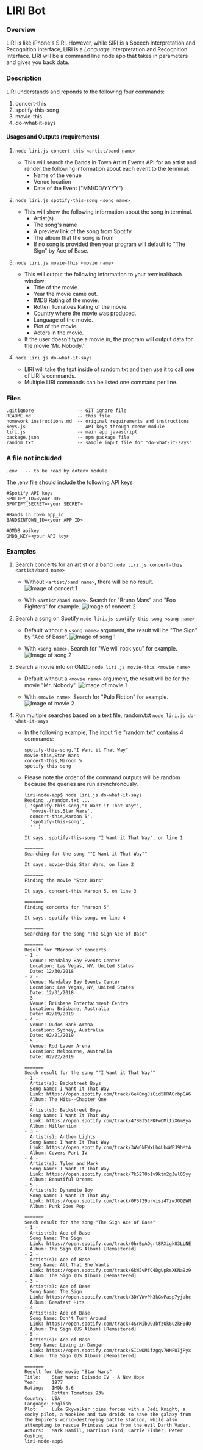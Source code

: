 # LIRI Bot

### Overview

LIRI is like iPhone's SIRI. However, while SIRI is a Speech Interpretation and Recognition Interface, LIRI is a _Language_ Interpretation and Recognition Interface. LIRI will be a command line node app that takes in parameters and gives you back data.

### Description

LIRI understands and reponds to the following four commands:
  1) concert-this
  2) spotify-this-song
  3) movie-this
  4) do-what-it-says

#### Usages and Outputs (requirements)

1. `node liri.js concert-this <artist/band name>`
    * This will search the Bands in Town Artist Events API for an artist
      and render the following information about each event to the terminal:
      * Name of the venue
      * Venue location
      * Date of the Event ("MM/DD/YYYY")

2. `node liri.js spotify-this-song <song name>`
    * This will show the following information about the song in terminal.
      * Artist(s)
      * The song's name
      * A preview link of the song from Spotify
      * The album that the song is from
      * If no song is provided then your program will default to "The Sign" by Ace of Base.

3. `node liri.js movie-this <movie name>`
    * This will output the following information to your terminal/bash window:
      * Title of the movie.
      * Year the movie came out.
      * IMDB Rating of the movie.
      * Rotten Tomatoes Rating of the movie.
      * Country where the movie was produced.
      * Language of the movie.
      * Plot of the movie.
      * Actors in the movie.
    * If the user doesn't type a movie in, the program will output data for the movie 'Mr. Nobody.'

4. `node liri.js do-what-it-says`
    * LIRI will take the text inside of random.txt and then use it to call one of LIRI's commands.
    * Multiple LIRI commands can be listed one command per line.

### Files
```
.gitignore                -- GIT ignore file
README.md                 -- this file
homework_instructions.md  -- original requirements and instructions
keys.js                   -- API keys through doenv module
liri.js                   -- main app javascript
package.json              -- npm package file
random.txt                -- sample input file for "do-what-it-says"
```
### A file not included
```
.env   -- to be read by dotenv module
```
The .env file should include the following API keys
```
#Spotify API keys
SPOTIFY_ID=<your ID>
SPOTIFY_SECRET=<your SECRET>

#Bands in Town app_id
BANDSINTOWN_ID=<your APP ID>

#OMDB apikey
OMDB_KEY=<your API key>
```

### Examples

1. Search concerts for an artist or a band
    `node liri.js concert-this <artist/band name>`

    * Without `<artist/band name>`, there will be no result.
      ![Image of concert 1](https://www.github.com/mmakino/images/screenshot-concert-default.png)

    * With `<artist/band name>`. Search for "Bruno Mars" and "Foo Fighters" for example.
      ![Image of concert 2](https://www.github.com/mmakino/images/screenshot-concert-artists.png)

2. Search a song on Spotify
    `node liri.js spotify-this-song <song name>`

    * Default without a `<song name>` argument, the result will be "The Sign" by "Ace of Base".
      ![Image of song 1](https://www.github.com/mmakino/images/screenshot-song-default.png)

    * With `<song name>`. Search for "We will rock you" for example.
      ![Image of song 2](https://www.github.com/mmakino/images/screenshot-song-queen.png)

3. Search a movie info on OMDb
    `node liri.js movie-this <movie name>`

    * Default without a `<movie name>` argument, the result will be for the movie "Mr. Nobody".
      ![Image of movie 1](https://www.github.com/mmakino/images/screenshot-movie-default.png)

    * With `<movie name>`. Search for "Pulp Fiction" for example.
      ![Image of movie 2](https://www.github.com/mmakino/images/screenshot-movie-pulpfiction.png)

4. Run multiple searches based on a text file, random.txt
    `node liri.js do-what-it-says`

    * In the following example, The input file "random.txt" contains 4 commands:
        ```
        spotify-this-song,"I Want it That Way"
        movie-this,Star Wars
        concert-this,Maroon 5
        spotify-this-song
        ```

    * Please note the order of the command outputs will be random because the queries are run asynchronously.
        ```
        liri-node-app$ node liri.js do-what-it-says
        Reading ./random.txt ...
        [ 'spotify-this-song,"I Want it That Way"',
          'movie-this,Star Wars',
          concert-this,Maroon 5',
          'spotify-this-song',
          '' ]

        It says, spotify-this-song "I Want it That Way", on line 1

        =======
        Searching for the song ""I Want it That Way""

        It says, movie-this Star Wars, on line 2

        =======
        Finding the movie "Star Wars"

        It says, concert-this Maroon 5, on line 3

        =======
        Finding concerts for "Maroon 5"

        It says, spotify-this-song, on line 4

        =======
        Searching for the song "The Sign Ace of Base"

        =======
        Result for "Maroon 5" concerts
        - 1 -
          Venue: Mandalay Bay Events Center
          Location: Las Vegas, NV, United States
          Date: 12/30/2018
        - 2 -
          Venue: Mandalay Bay Events Center
          Location: Las Vegas, NV, United States
          Date: 12/31/2018
        - 3 -
          Venue: Brisbane Entertainment Centre
          Location: Brisbane, Australia
          Date: 02/19/2019
        - 4 -
          Venue: Qudos Bank Arena
          Location: Sydney, Australia
          Date: 02/21/2019
        - 5 -
          Venue: Rod Laver Arena
          Location: Melbourne, Australia
          Date: 02/22/2019

        =======
        Seach result for the song ""I Want it That Way""
        - 1 -
          Artist(s): Backstreet Boys
          Song Name: I Want It That Way
          Link: https://open.spotify.com/track/6e40mgJiCid5HRAGrbpGA6
          Album: The Hits--Chapter One
        - 2 -
          Artist(s): Backstreet Boys
          Song Name: I Want It That Way
          Link: https://open.spotify.com/track/47BBI51FKFwOMlIiX6m8ya
          Album: Millennium
        - 3 -
          Artist(s): Anthem Lights
          Song Name: I Want It That Way
          Link: https://open.spotify.com/track/3Ww6kEWxLh4Ub4WPJ9hMtA
          Album: Covers Part IV
        - 4 -
          Artist(s): Tyler and Mark
          Song Name: I Want It That Way
          Link: https://open.spotify.com/track/7k52T0b1v9ktm2gJwlO5yy
          Album: Beautiful Dreams
        - 5 -
          Artist(s): Dynamite Boy
          Song Name: I Want It That Way
          Link: https://open.spotify.com/track/0F5f29urvisi4TiwJOQZWN
          Album: Punk Goes Pop

        =======
        Seach result for the song "The Sign Ace of Base"
        - 1 -
          Artist(s): Ace of Base
          Song Name: The Sign
          Link: https://open.spotify.com/track/0hrBpAOgrt8RXigk83LLNE
          Album: The Sign (US Album) [Remastered]
        - 2 -
          Artist(s): Ace of Base
          Song Name: All That She Wants
          Link: https://open.spotify.com/track/6kWJvPfC4DgUpRsXKNa9z9
          Album: The Sign (US Album) [Remastered]
        - 3 -
          Artist(s): Ace of Base
          Song Name: The Sign
          Link: https://open.spotify.com/track/3DYVWvPh3kGwPasp7yjahc
          Album: Greatest Hits
        - 4 -
          Artist(s): Ace of Base
          Song Name: Don't Turn Around
          Link: https://open.spotify.com/track/4SYMibQ93bfzOk6uzkF0dO
          Album: The Sign (US Album) [Remastered]
        - 5 -
          Artist(s): Ace of Base
          Song Name: Living in Danger
          Link: https://open.spotify.com/track/5ICwDM1fzgqv7HNFUIjPyx
          Album: The Sign (US Album) [Remastered]

        =======
        Result for the movie "Star Wars"
        Title:    Star Wars: Episode IV - A New Hope
        Year:     1977
        Rating:   IMDb 8.6
                  Rotten Tomatoes 93%
        Country:  USA
        Language: English
        Plot:     Luke Skywalker joins forces with a Jedi Knight, a cocky pilot, a Wookiee and two droids to save the galaxy from the Empire's world-destroying battle station, while also attempting to rescue Princess Leia from the evil Darth Vader.
        Actors:   Mark Hamill, Harrison Ford, Carrie Fisher, Peter Cushing
        liri-node-app$
        ```